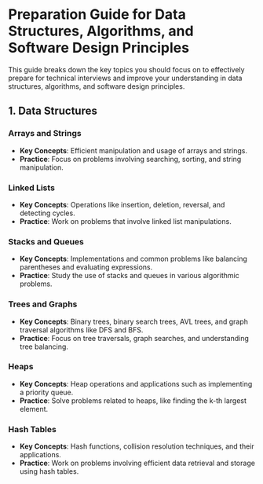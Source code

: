 # Preparation Guide for Data Structures, Algorithms, and Software Design Principles

This guide breaks down the key topics you should focus on to effectively prepare for technical interviews and improve your understanding in data structures, algorithms, and software design principles.

## 1. Data Structures

### Arrays and Strings
- **Key Concepts**: Efficient manipulation and usage of arrays and strings.
- **Practice**: Focus on problems involving searching, sorting, and string manipulation.

### Linked Lists
- **Key Concepts**: Operations like insertion, deletion, reversal, and detecting cycles.
- **Practice**: Work on problems that involve linked list manipulations.

### Stacks and Queues
- **Key Concepts**: Implementations and common problems like balancing parentheses and evaluating expressions.
- **Practice**: Study the use of stacks and queues in various algorithmic problems.

### Trees and Graphs
- **Key Concepts**: Binary trees, binary search trees, AVL trees, and graph traversal algorithms like DFS and BFS.
- **Practice**: Focus on tree traversals, graph searches, and understanding tree balancing.

### Heaps
- **Key Concepts**: Heap operations and applications such as implementing a priority queue.
- **Practice**: Solve problems related to heaps, like finding the k-th largest element.

### Hash Tables
- **Key Concepts**: Hash functions, collision resolution techniques, and their applications.
- **Practice**: Work on problems involving efficient data retrieval and storage using hash tables.